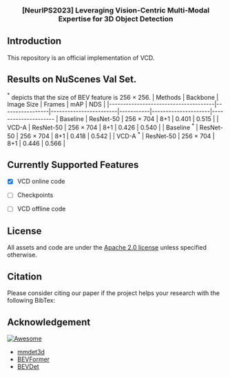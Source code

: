 <div align="center">
<h3>[NeurIPS2023] Leveraging Vision-Centric Multi-Modal Expertise for 3D Object Detection</h3>
</div>

## Introduction

This repository is an official implementation of VCD.


## Results on NuScenes Val Set.

$^*$ depicts that the size of BEV feature is 256 $\times$ 256.
| Methods     | Backbone        | Image Size     | Frames    | mAP    | NDS  |
|--------------------------------------|-----------------|------------------------|-----------|---------------------|---------------------
| Baseline | ResNet-50    | 256 $\times$ 704       | 8+1       | 0.401               | 0.515               | 
| VCD-A    | ResNet-50    | 256 $\times$ 704       | 8+1       | 0.426               | 0.540               | 
| Baseline $^*$ | ResNet-50    | 256 $\times$ 704       | 8+1       | 0.418               | 0.542               | 
| VCD-A $^*$   | ResNet-50    | 256 $\times$ 704       | 8+1       | 0.446               | 0.566               |




## Currently Supported Features

- [x] VCD online code
- [ ] Checkpoints
- [ ] VCD offline code




## License

All assets and code are under the [Apache 2.0 license](https://github.com/increase24/FocalDistiller/blob/master/LICENSE) unless specified otherwise.

## Citation

Please consider citing our paper if the project helps your research with the following BibTex:

<!-- ```bibtex
@inproceedings{zeng2023distilling,
  title={Distilling Focal Knowledge from Imperfect Expert for 3D Object Detection},
  author={Zeng, Jia and Chen, Li and Deng, Hanming and Lu, Lewei and Yan, Junchi and Qiao, Yu and Li, Hongyang},
  booktitle={Proceedings of the IEEE/CVF Conference on Computer Vision and Pattern Recognition},
  pages={992--1001},
  year={2023}
}
``` -->
## Acknowledgement

[![Awesome](https://awesome.re/badge.svg)](https://awesome.re)

- [mmdet3d](https://github.com/open-mmlab/mmdetection3d)
- [BEVFormer](https://github.com/fundamentalvision/BEVFormer)
- [BEVDet](https://github.com/HuangJunJie2017/BEVDet)